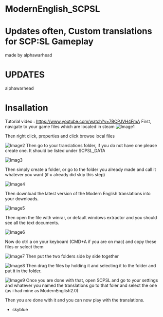 # ModernEnglish_SCPSL
# Updates often, Custom translations for SCP:SL Gameplay

made by alphawarhead

# UPDATES
alphawarhead 








# Insallation

Tutorial video : https://www.youtube.com/watch?v=7BCPJVH4FmA
First, navigate to your game files which are located in steam
![Image1](https://user-images.githubusercontent.com/120991444/208324395-d3e2af50-f85e-422a-9f04-681f7a512587.png)

Then right click, properties and click browse local files


![Image2](https://user-images.githubusercontent.com/120991444/208324440-c8cfa48e-05c1-4def-bbef-9315832342d9.png)
Then go to your translations folder, if you do not have one please create one.
It should be listed under SCPSL_DATA

![Imag3](https://user-images.githubusercontent.com/120991444/208324459-ef049425-a499-4e7b-9cac-d7f8a359652f.png)

Then simply create a folder, or go to the folder you already made and call it whatever you want (if u already did skip this step)


![Image4](https://user-images.githubusercontent.com/120991444/208324479-18b24a68-0b35-4454-a613-8f1a45e79285.png)


Then download the latest version of the Modern English translations into your downloads.

![Image5](https://user-images.githubusercontent.com/120991444/208324502-0c411726-e9ea-47ad-a147-a09127be728b.png)

Then open the file with winrar, or default windows extractor and you should see all the text documents.


![Image6](https://user-images.githubusercontent.com/120991444/208324530-35956d71-1d29-4eff-abe8-5e9527493601.png)

Now do ctrl a on your keyboard (CMD+A if you are on mac) and copy these files or select them


![Image7](https://user-images.githubusercontent.com/120991444/208324562-72aafa33-d4fb-4156-ae98-331a7f418b19.png)
Then put the two folders side by side together



![Image8](https://user-images.githubusercontent.com/120991444/208324582-8b4b3c7f-7fdd-4260-8fd9-1747f7330080.png)
Then drag the files by holding it and selecting it to the folder and put it in the folder.


![Image9](https://user-images.githubusercontent.com/120991444/208324602-288e3383-2466-47e5-ad9e-bbbc52360940.png)
Once you are done with that, open SCPSL and go to your settings and whatever you named the translations go to that foler and select the one (as i had mine as ModernEnglish2.0)

Then you are done with it and you can now play with the translations.
- skyblue


